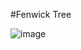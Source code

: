#Fenwick Tree

![image](https://user-images.githubusercontent.com/12473437/180620898-0c50a9d6-e5cf-4b4e-b7c2-b48a8a899547.png)
